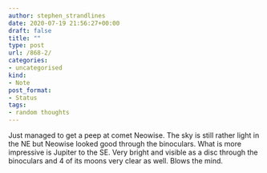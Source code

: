 ```yaml
---
author: stephen_strandlines
date: 2020-07-19 21:56:27+00:00
draft: false
title: ""
type: post
url: /868-2/
categories:
- uncategorised
kind:
- Note
post_format:
- Status
tags:
- random thoughts
---
```


Just managed to get a peep at comet Neowise. The sky is still rather light in the NE but Neowise looked good through the binoculars. What is more impressive is Jupiter to the SE. Very bright and visible as a disc through the binoculars and 4 of its moons very clear as well. Blows the mind.
